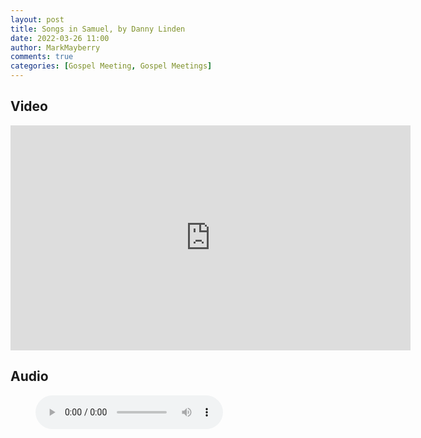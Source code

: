 ```yaml
---
layout: post
title: Songs in Samuel, by Danny Linden
date: 2022-03-26 11:00
author: MarkMayberry
comments: true
categories: [Gospel Meeting, Gospel Meetings]
---
```

<h2>Video</h2>
<p><iframe src="https://player.vimeo.com/video/692704034?h=57d83e9f46&amp;title=0&amp;byline=0" width="640" height="360" frameborder="0" allowfullscreen=""></iframe></p>
<h2>Audio</h2>
<figure class="wp-block-audio"><audio src="https://markmayberry.net/wp-content/uploads/bible-study/2022-03-26-Lesson-1-Songs-in-Samuel-by-Danny-Linden.mp3" controls="controls"></audio></figure>
